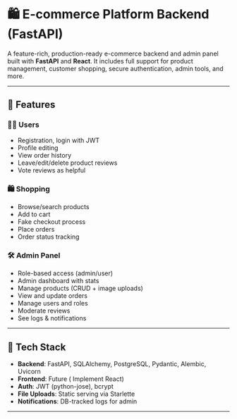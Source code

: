 # 🛍️ E-commerce Platform Backend (FastAPI)

A feature-rich, production-ready e-commerce backend and admin panel built with **FastAPI** and **React**. It includes full support for product management, customer shopping, secure authentication, admin tools, and more.

---

## 🚀 Features

### 🧑‍💻 Users
- Registration, login with JWT
- Profile editing
- View order history
- Leave/edit/delete product reviews
- Vote reviews as helpful

### 🛍️ Shopping
- Browse/search products
- Add to cart
- Fake checkout process
- Place orders
- Order status tracking

### 🛠 Admin Panel
- Role-based access (admin/user)
- Admin dashboard with stats
- Manage products (CRUD + image uploads)
- View and update orders
- Manage users and roles
- Moderate reviews
- See logs & notifications

---

## 🧱 Tech Stack

- **Backend**: FastAPI, SQLAlchemy, PostgreSQL, Pydantic, Alembic, Uvicorn
- **Frontend**: Future ( Implement React)
- **Auth**: JWT (python-jose), bcrypt
- **File Uploads**: Static serving via Starlette
- **Notifications**: DB-tracked logs for admin
---
